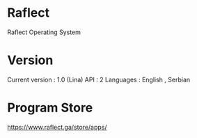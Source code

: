 # Raflect
Raflect Operating System
# Version 
Current version :  1.0 (Lina)
API : 2 
Languages : English , Serbian
# Program Store 
https://www.raflect.ga/store/apps/
